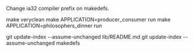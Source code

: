 Change ia32 compiler prefix on makedefs.

make veryclean
make APPLICATION=producer_consumer run
make APPLICATION=philosophers_dinner run

git update-index --assume-unchanged lib/README.md
git update-index --assume-unchanged makedefs
